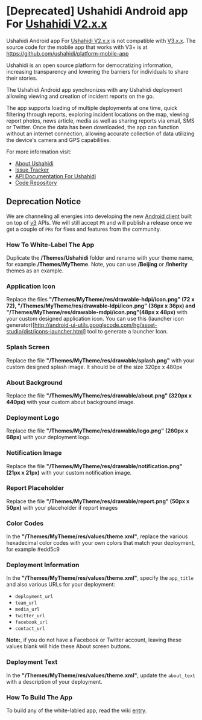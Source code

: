 [Deprecated] Ushahidi Android app For [Ushahidi V2.x.x](https://github.com/ushahidi/Ushahidi_Web)
=================================

Ushahidi Android app For [Ushahidi V2.x.x](https://github.com/ushahidi/Ushahidi_Web) is not compatible with [V3.x.x](https://github.com/ushahidi/platform/). The source code for the mobile app that works with V3+ is at https://github.com/ushahidi/platform-mobile-app 


Ushahidi is an open source platform for democratizing information, increasing transparency and lowering the barriers for individuals to share their stories. 

The Ushahidi Android app synchronizes with any Ushahidi deployment allowing viewing and creation of incident reports on the go. 

The app supports loading of multiple deployments at one time, quick filtering through reports, exploring incident locations on the map, viewing report photos, news article, media as well as sharing reports via email, SMS or Twitter. Once the data has been downloaded, the app can function without an internet connection, allowing accurate collection of data utilizing the device's camera and GPS capabilities.

For more information visit:

* [About Ushahidi](http://www.ushahidi.com)
* [Issue Tracker](https://github.com/ushahidi/Ushahidi_Android/issues)
* [API Documentation For Ushahidi](https://wiki.ushahidi.com/display/WIKI/REST+API)
* [Code Repository](http://github.com/ushahidi/Ushahidi_Android)

Deprecation Notice
------------------

We are channeling all energies into developing the new [Android client](https://github.com/ushahidi/platform-android) built on top of [v3](https://github.com/ushahidi/platform) APIs. We will still accept `PR` and will publish a release once we get a couple of `PRs` for fixes and features from the community. 


### How To White-Label The App ###

Duplicate the **/Themes/Ushahidi** folder and rename with your theme name, for example **/Themes/MyTheme**. Note, you can use **/Beijing** or **/Inherity** themes as an example.

  
### Application Icon ###

Replace the files **"/Themes/MyTheme/res/drawable-hdpi/icon.png" (72 x 72), "/Themes/MyTheme/res/drawable-ldpi/icon.png" (36px x 36px) and "/Themes/MyTheme/res/drawable-mdpi/icon.png"(48px x 48px)** with your custom designed application icon. 
You can use this (launcher icon generator)[http://android-ui-utils.googlecode.com/hg/asset-studio/dist/icons-launcher.html] tool to generate a launcher Icon.


### Splash Screen ###

Replace the file **"/Themes/MyTheme/res/drawable/splash.png"** with your custom designed splash image. It should be of the size 320px x 480px


### About Background ###

Replace the file **"/Themes/MyTheme/res/drawable/about.png" (320px x 440px)** with your custom about background image.


### Deployment Logo ###

Replace the file **"/Themes/MyTheme/res/drawable/logo.png" (260px x 68px)** with your deployment logo.

### Notification Image ###

Replace the file **"/Themes/MyTheme/res/drawable/notification.png" (21px x 21px)** with your custom notification image.

### Report Placeholder ###

Replace the file **"/Themes/MyTheme/res/drawable/report.png" (50px x 50px)** with your placeholder if report images

### Color Codes ###

In the **"/Themes/MyTheme/res/values/theme.xml"**, replace the various hexadecimal color codes with your own colors that match your deployment, for example <color name="table_odd_row_color">#edd5c9</color> 

### Deployment Information ###

In the **"/Themes/MyTheme/res/values/theme.xml"**, specify the `app_title` and also various URLs for your deployment: 
* `deployment_url`
* `team_url` 
* `media_url` 
* `twitter_url` 
* `facebook_url`
* `contact_url` 

**Note:**, if you do not have a Facebook or Twitter account, leaving these values blank will hide these About screen buttons.

### Deployment Text ###
 
In the **"/Themes/MyTheme/res/values/theme.xml"**, update the `about_text` with a description of your deployment.


### How To Build The App ###

To build any of the white-labled app, read the wiki [entry](https://wiki.ushahidi.com/display/WIKI/Build+The+Android+App).

